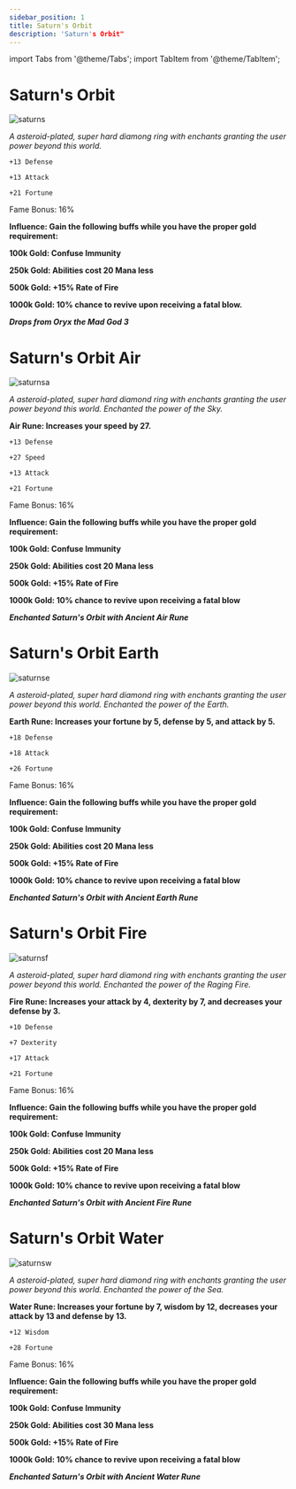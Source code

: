 ```yaml
---
sidebar_position: 1
title: Saturn's Orbit
description: 'Saturn's Orbit"
---
```


import Tabs from '@theme/Tabs';
import TabItem from '@theme/TabItem';

<Tabs>
  <TabItem value="Saturn's Orbit" label="Saturn's Orbit" default>

# Saturn's Orbit

![saturns](https://vwiki.valorserver.com/api/item/picture/saturn's%20orbit)

<i>A asteroid-plated, super hard diamong ring with enchants granting the user power beyond this world.</i>

    +13 Defense

    +13 Attack

    +21 Fortune

Fame Bonus: 16%

**Influence: Gain the following buffs while you have the proper gold requirement:**

**100k Gold: Confuse Immunity**

**250k Gold: Abilities cost 20 Mana less**

**500k Gold: +15% Rate of Fire**

**1000k Gold: 10% chance to revive upon receiving a fatal blow.** 

***Drops from Oryx the Mad God 3***

  </TabItem>
  <TabItem value="Air" label="Air">

# Saturn's Orbit Air

![saturnsa](https://vwiki.valorserver.com/api/item/picture/saturn's%20orbit%20air)

<i>A asteroid-plated, super hard diamond ring with enchants granting the user power beyond this world. Enchanted the power of the Sky.</i>

**Air Rune: Increases your speed by 27.**

    +13 Defense
  
    +27 Speed

    +13 Attack

    +21 Fortune

Fame Bonus: 16%

**Influence: Gain the following buffs while you have the proper gold requirement:**

**100k Gold: Confuse Immunity**

**250k Gold: Abilities cost 20 Mana less**

**500k Gold: +15% Rate of Fire**

**1000k Gold: 10% chance to revive upon receiving a fatal blow**

***Enchanted Saturn's Orbit with Ancient Air Rune***

  </TabItem>
  <TabItem value="Earth" label="Earth">

# Saturn's Orbit Earth

![saturnse](https://vwiki.valorserver.com/api/item/picture/saturn's%20orbit%20earth)

<i>A asteroid-plated, super hard diamond ring with enchants granting the user power beyond this world. Enchanted the power of the Earth.</i>

**Earth Rune: Increases your fortune by 5, defense by 5, and attack by 5.**

    +18 Defense

    +18 Attack

    +26 Fortune

Fame Bonus: 16%

**Influence: Gain the following buffs while you have the proper gold requirement:**

**100k Gold: Confuse Immunity**

**250k Gold: Abilities cost 20 Mana less**

**500k Gold: +15% Rate of Fire**

**1000k Gold: 10% chance to revive upon receiving a fatal blow**

***Enchanted Saturn's Orbit with Ancient Earth Rune***

  </TabItem>
  <TabItem value="Fire" label="Fire">

# Saturn's Orbit Fire

![saturnsf](https://vwiki.valorserver.com/api/item/picture/saturn's%20orbit%20fire)

<i>A asteroid-plated, super hard diamond ring with enchants granting the user power beyond this world. Enchanted the power of the Raging Fire.</i>

**Fire Rune: Increases your attack by 4, dexterity by 7, and decreases your defense by 3.**

    +10 Defense

    +7 Dexterity

    +17 Attack

    +21 Fortune

Fame Bonus: 16%

**Influence: Gain the following buffs while you have the proper gold requirement:**

**100k Gold: Confuse Immunity**

**250k Gold: Abilities cost 20 Mana less**

**500k Gold: +15% Rate of Fire**

**1000k Gold: 10% chance to revive upon receiving a fatal blow**

***Enchanted Saturn's Orbit with Ancient Fire Rune***

  </TabItem>
  <TabItem value="Water" label="Water">

# Saturn's Orbit Water

![saturnsw](https://vwiki.valorserver.com/api/item/picture/saturn's%20orbit%20water)

<i>A asteroid-plated, super hard diamond ring with enchants granting the user power beyond this world. Enchanted the power of the Sea.</i>

**Water Rune: Increases your fortune by 7, wisdom by 12, decreases your attack by 13 and defense by 13.**

    +12 Wisdom

    +28 Fortune

Fame Bonus: 16%

**Influence: Gain the following buffs while you have the proper gold requirement:**

**100k Gold: Confuse Immunity**

**250k Gold: Abilities cost 30 Mana less**

**500k Gold: +15% Rate of Fire**

**1000k Gold: 10% chance to revive upon receiving a fatal blow**

***Enchanted Saturn's Orbit with Ancient Water Rune***

  </TabItem>
</Tabs>
